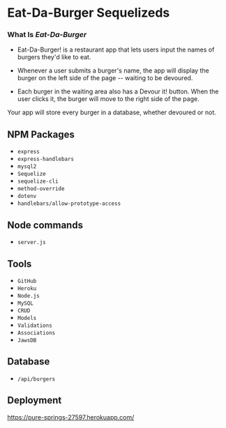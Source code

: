 # Eat-Da-Burger Sequelizeds

### What Is *Eat-Da-Burger*
* Eat-Da-Burger! is a restaurant app that lets users input the names of burgers they'd like to eat.

* Whenever a user submits a burger's name, the app will display the burger on the left side of the page -- waiting to be devoured.

* Each burger in the waiting area also has a Devour it! button. When the user clicks it, the burger will move to the right side of the page.

Your app will store every burger in a database, whether devoured or not.

 ## NPM Packages
 
 * `express`
 * `express-handlebars`
 * `mysql2`
 * `Sequelize`
 * `sequelize-cli`
 * `method-override`
 * `dotenv`
 * `handlebars/allow-prototype-access`

## Node commands

  * `server.js`

  ## Tools

  * `GitHub`
  * `Heroku`
  * `Node.js`
  * `MySQL`
  * `CRUD`
  * `Models`
  * `Validations`
  * `Associations`
  * `JawsDB`

  ## Database
  
  * `/api/burgers`

 ## Deployment
 https://pure-springs-27597.herokuapp.com/
 


 